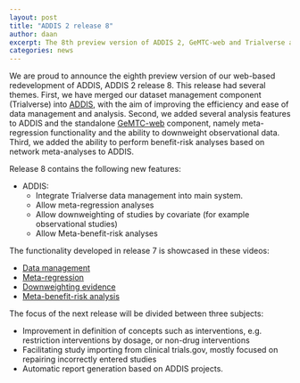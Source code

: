 ```yaml
---
layout: post
title: "ADDIS 2 release 8"
author: daan
excerpt: The 8th preview version of ADDIS 2, GeMTC-web and Trialverse are now available.
categories: news
---
```


We are proud to announce the eighth preview version of our web-based redevelopment of ADDIS, ADDIS 2 release 8.
This release had several themes.
First, we have merged our dataset management component (Trialverse) into [ADDIS](https://addis.drugis.org), with the aim of improving the efficiency and ease of data management and analysis.
Second, we added several analysis features to ADDIS and the standalone [GeMTC-web](https://gemtc.drugis.org) component, namely  meta-regression functionality and the ability to downweight observational data.
Third, we added the ability to perform benefit-risk analyses based on network meta-analyses to ADDIS.

Release 8 contains the following new features:

  - ADDIS:
      - Integrate Trialverse data management into main system.
      - Allow meta-regression analyses
      - Allow downweighting of studies by covariate (for example observational studies)
      - Allow Meta-benefit-risk analyses

The functionality developed in release 7 is showcased in these videos:

  - [Data management](https://vimeo.com/groups/drugis/videos/160089612)
  - [Meta-regression](https://vimeo.com/groups/drugis/videos/160089655)
  - [Downweighting evidence](https://vimeo.com/groups/drugis/videos/160089644)
  - [Meta-benefit-risk analysis](https://vimeo.com/groups/drugis/videos/160089634)

The focus of the next release will be divided between three subjects:

  - Improvement in definition of concepts such as interventions, e.g. restriction interventions by dosage, or non-drug interventions
  - Facilitating study importing from clinical trials.gov, mostly focused on repairing incorrectly entered studies
  - Automatic report generation based on ADDIS projects.




